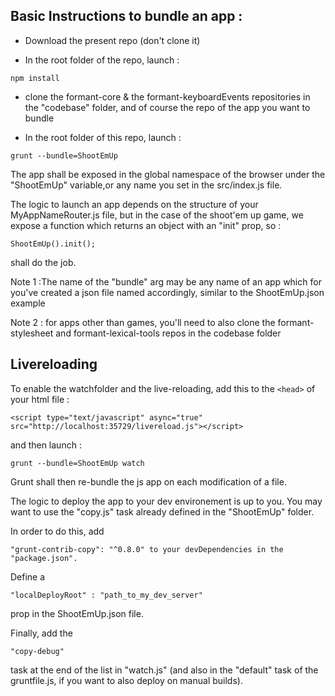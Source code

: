 Basic Instructions to bundle an app : 
-------------------------------------

- Download the present repo (don't clone it)

- In the root folder of the repo, launch :

```
npm install
```

- clone the formant-core & the formant-keyboardEvents repositories in the "codebase" folder, and of course the repo of the app you want to bundle

- In the root folder of this repo, launch :

```
grunt --bundle=ShootEmUp
```

The app shall be exposed in the global namespace of the browser under the "ShootEmUp" variable,or any name you set in the src/index.js file.

The logic to launch an app depends on the structure of your MyAppNameRouter.js file, but in the case of the shoot'em up game, we expose a function which returns an object with an "init" prop, so :

```
ShootEmUp().init();
```

shall do the job.

Note 1 :The name of the "bundle" arg may be any name of an app which for you've created a json file named accordingly, similar to the ShootEmUp.json example

Note 2 : for apps other than games, you'll need to also clone the formant-stylesheet and formant-lexical-tools repos in the codebase folder


Livereloading
-------------

To enable the watchfolder and the live-reloading, add this to the ```<head>``` of your html file :

```
<script type="text/javascript" async="true" src="http://localhost:35729/livereload.js"></script>
```

and then launch :

```
grunt --bundle=ShootEmUp watch
```

Grunt shall then re-bundle the js app on each modification of a file.

The logic to deploy the app to your dev environement is up to you. You may want to use the "copy.js" task already defined in the "ShootEmUp" folder.

In order to do this, add 

```
"grunt-contrib-copy": "^0.8.0" to your devDependencies in the "package.json".
```

Define a 

```
"localDeployRoot" : "path_to_my_dev_server"
```

prop in the ShootEmUp.json file.

Finally, add the 

```
"copy-debug"
```

task at the end of the list in "watch.js" (and also in the "default" task of the gruntfile.js, if you want to also deploy on manual builds).